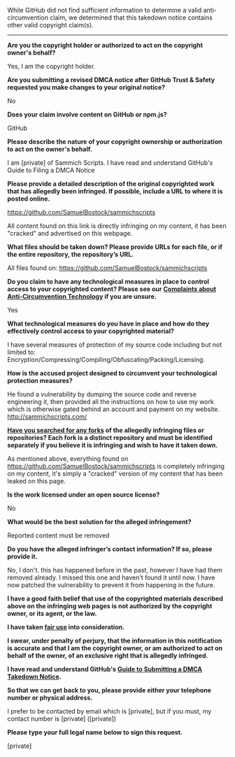 While GitHub did not find sufficient information to determine a valid anti-circumvention claim, we determined that this takedown notice contains other valid copyright claim(s).

---

**Are you the copyright holder or authorized to act on the copyright owner's behalf?**

Yes, I am the copyright holder.

**Are you submitting a revised DMCA notice after GitHub Trust & Safety requested you make changes to your original notice?**

No

**Does your claim involve content on GitHub or npm.js?**

GitHub

**Please describe the nature of your copyright ownership or authorization to act on the owner's behalf.**

I am [private] of Sammich Scripts. I have read and understand GitHub's Guide to Filing a DMCA Notice

**Please provide a detailed description of the original copyrighted work that has allegedly been infringed. If possible, include a URL to where it is posted online.**

https://github.com/SamuelBostock/sammichscripts

All content found on this link is directly infringing on my content, it has been "cracked" and advertised on this webpage.

**What files should be taken down? Please provide URLs for each file, or if the entire repository, the repository’s URL.**

All files found on: https://github.com/SamuelBostock/sammichscripts

**Do you claim to have any technological measures in place to control access to your copyrighted content? Please see our <a href="https://docs.github.com/articles/guide-to-submitting-a-dmca-takedown-notice#complaints-about-anti-circumvention-technology">Complaints about Anti-Circumvention Technology</a> if you are unsure.**

Yes

**What technological measures do you have in place and how do they effectively control access to your copyrighted material?**

I have several measures of protection of my source code including but not limited to: Encryption/Compressing/Compiling/Obfuscating/Packing/Licensing.

**How is the accused project designed to circumvent your technological protection measures?**

He found a vulnerability by dumping the source code and reverse engineering it, then provided all the instructions on how to use my work which is otherwise gated behind an account and payment on my website. http://sammichscripts.com/

**<a href="https://docs.github.com/articles/dmca-takedown-policy#b-what-about-forks-or-whats-a-fork">Have you searched for any forks</a> of the allegedly infringing files or repositories? Each fork is a distinct repository and must be identified separately if you believe it is infringing and wish to have it taken down.**

As mentioned above, everything found on https://github.com/SamuelBostock/sammichscripts is completely infringing on my content, it's simply a "cracked" version of my content that has been leaked on this page.

**Is the work licensed under an open source license?**

No

**What would be the best solution for the alleged infringement?**

Reported content must be removed

**Do you have the alleged infringer’s contact information? If so, please provide it.**

No, I don't. this has happened before in the past, however I have had them removed already. I missed this one and haven't found it until now. I have now patched the vulnerability to prevent it from happening in the future.

**I have a good faith belief that use of the copyrighted materials described above on the infringing web pages is not authorized by the copyright owner, or its agent, or the law.**

**I have taken <a href="https://www.lumendatabase.org/topics/22">fair use</a> into consideration.**

**I swear, under penalty of perjury, that the information in this notification is accurate and that I am the copyright owner, or am authorized to act on behalf of the owner, of an exclusive right that is allegedly infringed.**

**I have read and understand GitHub's <a href="https://docs.github.com/articles/guide-to-submitting-a-dmca-takedown-notice/">Guide to Submitting a DMCA Takedown Notice</a>.**

**So that we can get back to you, please provide either your telephone number or physical address.**

I prefer to be contacted by email which is [private], but if you must, my contact number is [private] ([private])

**Please type your full legal name below to sign this request.**

[private]
